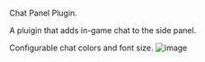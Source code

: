 Chat Panel Plugin.

A pluigin that adds in-game chat to the side panel.

Configurable chat colors and font size.
![image](https://github.com/Yenof/Chat-Panel/assets/122739279/aa1773af-3375-45d9-8375-d49aa5ca6a79)
